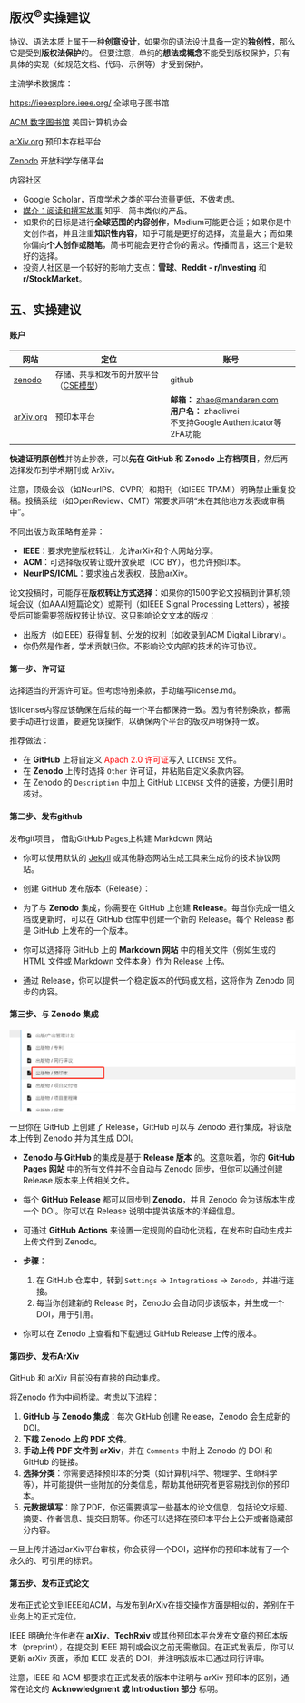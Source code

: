 ## 版权<sup>©</sup>实操建议

协议、语法本质上属于一种**创意设计**，如果你的语法设计具备一定的**独创性**，那么它是受到**版权法保护**的。
但要注意，单纯的**想法或概念**不能受到版权保护，只有具体的实现（如规范文档、代码、示例等）才受到保护。

主流学术数据库：

https://ieeexplore.ieee.org/  全球电子图书馆

[ACM 数字图书馆](https://dl.acm.org/)  美国计算机协会

[arXiv.org](https://arxiv.org/)    预印本存档平台

[Zenodo](https://zenodo.org/)      开放科学存储平台

内容社区

*  Google Scholar，百度学术之类的平台流量更低，不做考虑。
* [媒介：阅读和撰写故事](https://medium.com/)    知乎、简书类似的产品。
* 如果你的目标是进行**全球范围的内容创作**，Medium可能更合适；如果你是中文创作者，并且注重**知识性内容**，知乎可能是更好的选择，流量最大；而如果你偏向**个人创作或随笔**，简书可能会更符合你的需求。传播而言，这三个是较好的选择。
* 投资人社区是一个较好的影响力支点：**雪球**、**Reddit - r/Investing** 和 **r/StockMarket**。



## 五、实操建议

#### 账户

| 网站                            | 定位                                                         | 账号                                                         |
| ------------------------------- | ------------------------------------------------------------ | ------------------------------------------------------------ |
| [zenodo](https://zenodo.org/)   | 存储、共享和发布的开放平台（[CSE模型](https://zenodo.org/records/15255535)） | github                                                       |
| [arXiv.org](https://arxiv.org/) | 预印本平台                                                   | **邮箱：** zhao@mandaren.com<br/>**用户名：** zhaoliwei<br />不支持Google Authenticator等2FA功能 |
|                                 |                                                              |                                                              |

**快速证明原创性**并防止抄袭，可以**先在 GitHub 和 Zenodo 上存档项目**，然后再选择发布到学术期刊或 ArXiv。

注意，顶级会议（如NeurIPS、CVPR）和期刊（如IEEE TPAMI）明确禁止重复投稿。投稿系统（如OpenReview、CMT）常要求声明“未在其他地方发表或审稿中”。

不同出版方政策略有差异：

- **IEEE**：要求完整版权转让，允许arXiv和个人网站分享。
- **ACM**：可选择版权转让或开放获取（CC BY），也允许预印本。
- **NeurIPS/ICML**：要求独占发表权，鼓励arXiv。

论文投稿时，可能存在**版权转让方式选择**：如果你的1500字论文投稿到计算机领域会议（如AAAI短篇论文）或期刊（如IEEE Signal Processing Letters），被接受后可能需要签版权转让协议。这只影响论文文本的版权：

- 出版方（如IEEE）获得复制、分发的权利（如收录到ACM Digital Library）。
- 你仍然是作者，学术贡献归你。不影响论文内部的技术的许可协议。

#### 第一步、许可证

选择适当的开源许可证。但考虑特别条款，手动编写license.md。

该license内容应该确保在后续的每一个平台都保持一致。因为有特别条款，都需要手动进行设置，要避免误操作，以确保两个平台的版权声明保持一致。

推荐做法：

- 在 **GitHub** 上将自定义 <span style="color:red">Apach 2.0 许可证</span>写入 `LICENSE` 文件。
- 在 **Zenodo** 上传时选择 `Other` 许可证，并粘贴自定义条款内容。
- 在 Zenodo 的 `Description` 中加上 GitHub `LICENSE` 文件的链接，方便引用时核对。

#### 第二步、发布github

发布git项目， 借助GitHub Pages上构建 Markdown 网站

- 你可以使用默认的 [Jekyll](https://jekyllrb.com/) 或其他静态网站生成工具来生成你的技术协议网站。
- 创建 GitHub 发布版本（Release）：

- 为了与 **Zenodo** 集成，你需要在 GitHub 上创建 **Release**。每当你完成一组文档或更新时，可以在 GitHub 仓库中创建一个新的 Release。每个 Release 都是 GitHub 上发布的一个版本。
- 你可以选择将 GitHub 上的 **Markdown 网站** 中的相关文件（例如生成的 HTML 文件或 Markdown 文件本身）作为 Release 上传。
- 通过 Release，你可以提供一个稳定版本的代码或文档，这将作为 Zenodo 同步的内容。

#### 第三步、与 Zenodo 集成

![image-20250421195641661](./assets/image-20250421195641661.png)

一旦你在 GitHub 上创建了 Release，GitHub 可以与 Zenodo 进行集成，将该版本上传到 Zenodo 并为其生成 DOI。

- **Zenodo 与 GitHub** 的集成是基于 **Release 版本** 的。这意味着，你的 **GitHub Pages 网站** 中的所有文件并不会自动与 Zenodo 同步，但你可以通过创建 Release 版本来上传相关文件。
- 每个 **GitHub Release** 都可以同步到 **Zenodo**，并且 Zenodo 会为该版本生成一个 DOI。你可以在 Release 说明中提供该版本的详细信息。
- 可通过 **GitHub Actions** 来设置一定规则的自动化流程，在发布时自动生成并上传文件到 Zenodo。

- **步骤**：
  1. 在 GitHub 仓库中，转到 `Settings` -> `Integrations` -> `Zenodo`，并进行连接。
  2. 每当你创建新的 Release 时，Zenodo 会自动同步该版本，并生成一个 DOI，用于引用。
- 你可以在 Zenodo 上查看和下载通过 GitHub Release 上传的版本。

#### 第四步、发布ArXiv

GitHub 和 arXiv 目前没有直接的自动集成。

将Zenodo 作为中间桥梁。考虑以下流程：

1. **GitHub 与 Zenodo 集成**：每次 GitHub 创建 Release，Zenodo 会生成新的 DOI。
2. **下载 Zenodo 上的 PDF 文件**。
3. **手动上传 PDF 文件到 arXiv**，并在 `Comments` 中附上 Zenodo 的 DOI 和 GitHub 的链接。
4. **选择分类**：你需要选择预印本的分类（如计算机科学、物理学、生命科学等），并可能提供一些附加的分类信息，帮助其他研究者更容易找到你的预印本。
5. **元数据填写**：除了PDF，你还需要填写一些基本的论文信息，包括论文标题、摘要、作者信息、提交日期等。你还可以选择在预印本平台上公开或者隐藏部分内容。

一旦上传并通过arXiv平台审核，你会获得一个DOI，这样你的预印本就有了一个永久的、可引用的标识。

#### 第五步、发布正式论文

发布正式论文到IEEE和ACM，与发布到ArXiv在提交操作方面是相似的，差别在于业务上的正式定位。

IEEE 明确允许作者在 **arXiv**、**TechRxiv** 或其他预印本平台发布文章的预印本版本（preprint），在提交到 IEEE 期刊或会议之前无需撤回。在正式发表后，你可以更新 arXiv 页面，添加 IEEE 发表的 DOI，并注明该版本已通过同行评审。

注意，IEEE 和 ACM 都要求在正式发表的版本中注明与 arXiv 预印本的区别，通常在论文的 **Acknowledgment 或 Introduction 部分** 标明。